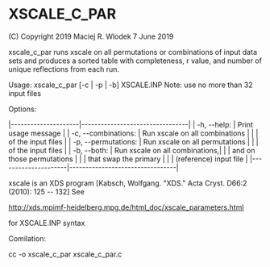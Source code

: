 XSCALE\_C\_PAR
============

(C) Copyright 2019 Maciej R. Wlodek
7 June 2019

xscale\_c\_par runs xscale on all permutations or 
combinations of input data sets and produces a 
sorted table with completeness, r value, and 
number of unique reflections from each run.

Usage: xscale\_c\_par [-c | -p | -b] XSCALE.INP
Note:  use no more than 32 input files

Options:

  |---------------------|---------------------------------|
  | -h, --help:         |  Print usage message            |
  | -c, --combinations: |  Run xscale on all combinations |
  |                     |    of the input files           |
  | -p, --permutations: |  Run xscale on all permutations |
  |                     |    of the input files           |
  | -b, --both:         |  Run xscale on all combinations,|
  |                     |    and on those permutations    |
  |                     |    that swap the primary        |
  |                     |    (reference) input file       |
  |---------------------|---------------------------------|

xscale is an XDS program [Kabsch, Wolfgang. "XDS." Acta Cryst.
D66:2 (2010): 125 -- 132]  See

http://xds.mpimf-heidelberg.mpg.de/html_doc/xscale_parameters.html

for XSCALE.INP syntax

Comilation:

cc -o xscale_c_par xscale_c_par.c

